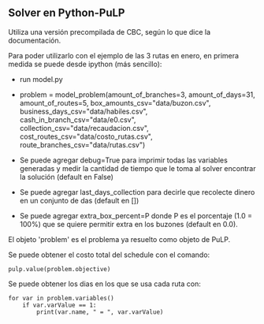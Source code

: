 ## Solver en Python-PuLP

Utiliza una versión precompilada de CBC, según lo que dice la documentación.

Para poder utilizarlo con el ejemplo de las 3 rutas en enero, en primera medida se puede desde ipython (más sencillo):

* run model.py

* problem = model_problem(amount_of_branches=3, amount_of_days=31, amount_of_routes=5, box_amounts_csv="data/buzon.csv", business_days_csv="data/habiles.csv", cash_in_branch_csv="data/e0.csv", collection_csv="data/recaudacion.csv", cost_routes_csv="data/costo_rutas.csv", route_branches_csv="data/rutas.csv")

* Se puede agregar debug=True para imprimir todas las variables generadas y medir la cantidad de tiempo que le toma al solver encontrar la solución (default en False)

* Se puede agregar last_days_collection para decirle que recolecte dinero en un conjunto de das (default en [])

* Se puede agregar extra_box_percent=P donde P es el porcentaje (1.0 = 100%) que se quiere permitir extra en los buzones (default en 0.0).

El objeto 'problem' es el problema ya resuelto como objeto de PuLP.

Se puede obtener el costo total del schedule con el comando:

    pulp.value(problem.objective)

Se puede obtener los dias en los que se usa cada ruta con:

    for var in problem.variables()
        if var.varValue == 1:
            print(var.name, " = ", var.varValue)
